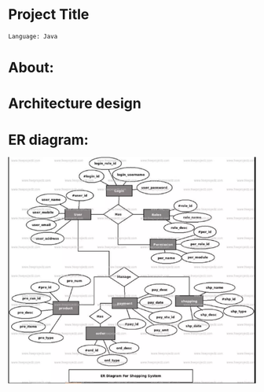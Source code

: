 # Project Title

```
Language: Java
```



# About:





# Architecture design




# ER diagram:
![](media/er_diagram.PNG)

